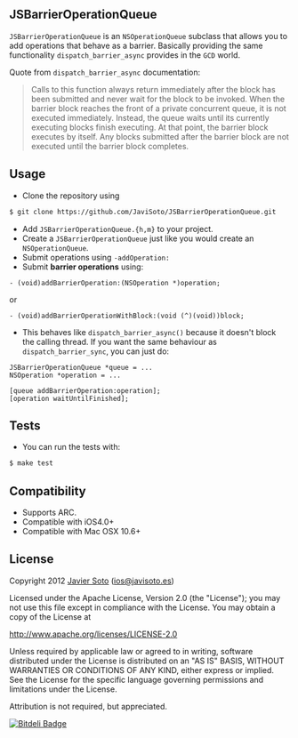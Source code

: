 ## JSBarrierOperationQueue
```JSBarrierOperationQueue``` is an ```NSOperationQueue``` subclass that allows you to add operations that behave as a barrier. Basically providing the same functionality ```dispatch_barrier_async``` provides in the ```GCD``` world.

Quote from ```dispatch_barrier_async``` documentation:

>Calls to this function always return immediately after the block has been submitted and never wait for the block to be invoked. When the barrier block reaches the front of a private concurrent queue, it is not executed immediately. Instead, the queue waits until its currently executing blocks finish executing. At that point, the barrier block executes by itself. Any blocks submitted after the barrier block are not executed until the barrier block completes.

## Usage

- Clone the repository using

```bash
$ git clone https://github.com/JaviSoto/JSBarrierOperationQueue.git
```

- Add ```JSBarrierOperationQueue.{h,m}``` to your project.
- Create a ```JSBarrierOperationQueue``` just like you would create an ```NSOperationQueue```.
- Submit operations using ```-addOperation:```
- Submit **barrier operations** using:

```objc
- (void)addBarrierOperation:(NSOperation *)operation;
```

or

```objc
- (void)addBarrierOperationWithBlock:(void (^)(void))block;
```

- This behaves like ```dispatch_barrier_async()``` because it doesn't block the calling thread. If you want the same behaviour as ```dispatch_barrier_sync```, you can just do:

```objc
JSBarrierOperationQueue *queue = ...
NSOperation *operation = ...

[queue addBarrierOperation:operation];
[operation waitUntilFinished];
```

## Tests
- You can run the tests with:

```bash
$ make test
```

## Compatibility
- Supports ARC.
- Compatible with iOS4.0+
- Compatible with Mac OSX 10.6+

## License
Copyright 2012 [Javier Soto](http://twitter.com/javisoto) (ios@javisoto.es)

Licensed under the Apache License, Version 2.0 (the "License");
you may not use this file except in compliance with the License.
You may obtain a copy of the License at

http://www.apache.org/licenses/LICENSE-2.0

Unless required by applicable law or agreed to in writing, software
distributed under the License is distributed on an "AS IS" BASIS,
WITHOUT WARRANTIES OR CONDITIONS OF ANY KIND, either express or implied.
See the License for the specific language governing permissions and
 limitations under the License. 

Attribution is not required, but appreciated.

[![Bitdeli Badge](https://d2weczhvl823v0.cloudfront.net/JaviSoto/jsbarrieroperationqueue/trend.png)](https://bitdeli.com/free "Bitdeli Badge")

